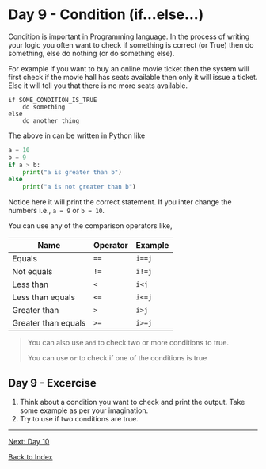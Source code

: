 # Day 9 - Condition (if...else...)

Condition is important in Programming language. In the process of writing your logic you often want to check if something is correct (or True) then do something, else do nothing (or do something else).

For example if you want to buy an online movie ticket then the system will first check if the movie hall has seats available then only it will issue a ticket. Else it will tell you that there is no more seats available.

```
if SOME_CONDITION_IS_TRUE
    do something
else
    do another thing
```

The above in can be written in Python like

```python
a = 10
b = 9
if a > b:
    print("a is greater than b")
else
    print("a is not greater than b")
```

Notice here it will print the correct statement. If you inter change the numbers i.e., `a = 9` or `b = 10`.

You can use any of the comparison operators like,

|Name|Operator|Example|
|---|---|---|
|Equals | `==` | `i==j`  
|Not equals | `!=` | `i!=j`
|Less than | `<` | `i<j`
|Less than equals | `<=` | `i<=j`
|Greater than | `>` | `i>j`
|Greater than equals | `>=` | `i>=j`

> You can also use `and` to check two or more conditions to true.
>
> You can use `or` to check if one of the conditions is true  

<!--
## Watch the video

[Video link](https://www.youtube.com/watch?v=)
-->

## Day 9 - Excercise

1. Think about a condition you want to check and print the output. Take some example as per your imagination.
2. Try to use if two conditions are true.

---
[Next: Day 10](10-day10.md)

[Back to Index](index.md)
